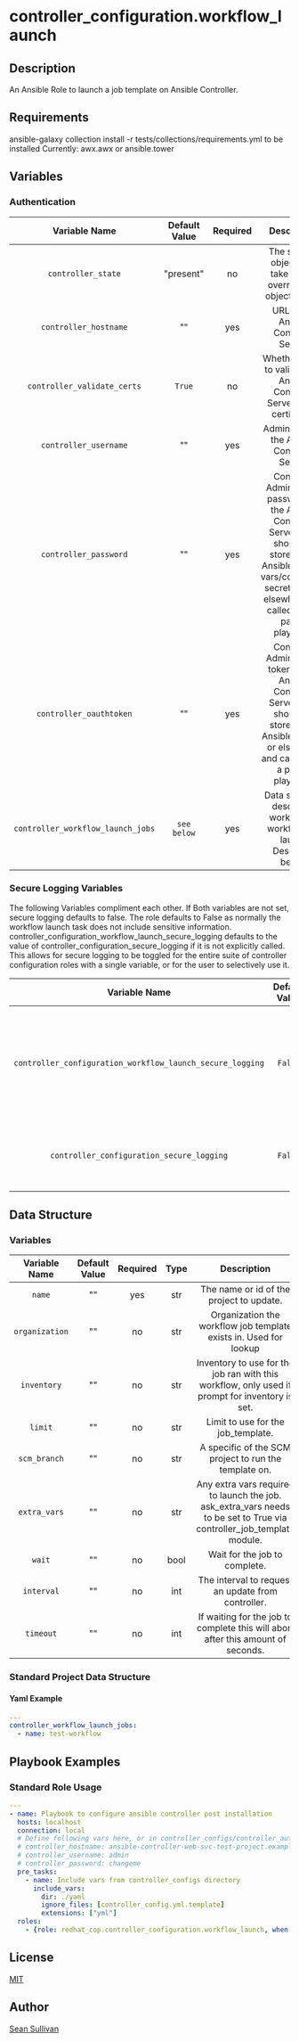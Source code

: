 # controller_configuration.workflow_launch
## Description
An Ansible Role to launch a job template on Ansible Controller.

## Requirements
ansible-galaxy collection install  -r tests/collections/requirements.yml to be installed
Currently:
  awx.awx
  or
  ansible.tower

## Variables

### Authentication
|Variable Name|Default Value|Required|Description|Example|
|:---:|:---:|:---:|:---:|:---:|
|`controller_state`|"present"|no|The state all objects will take unless overriden by object default|'absent'|
|`controller_hostname`|""|yes|URL to the Ansible Controller Server.|127.0.0.1|
|`controller_validate_certs`|`True`|no|Whether or not to validate the Ansible Controller Server's SSL certificate.||
|`controller_username`|""|yes|Admin User on the Ansible Controller Server.||
|`controller_password`|""|yes|Controller Admin User's password on the Ansible Controller Server.  This should be stored in an Ansible Vault at vars/controller-secrets.yml or elsewhere and called from a parent playbook.||
|`controller_oauthtoken`|""|yes|Controller Admin User's token on the Ansible Controller Server.  This should be stored in an Ansible Vault at or elsewhere and called from a parent playbook.||
|`controller_workflow_launch_jobs`|`see below`|yes|Data structure describing workflow or workflows to launch Described below.||

### Secure Logging Variables
The following Variables compliment each other.
If Both variables are not set, secure logging defaults to false.
The role defaults to False as normally the workflow launch task does not include sensitive information.
controller_configuration_workflow_launch_secure_logging defaults to the value of controller_configuration_secure_logging if it is not explicitly called. This allows for secure logging to be toggled for the entire suite of controller configuration roles with a single variable, or for the user to selectively use it.

|Variable Name|Default Value|Required|Description|
|:---:|:---:|:---:|:---:|
|`controller_configuration_workflow_launch_secure_logging`|`False`|no|Whether or not to include the sensitive ad_hoc_command role tasks in the log.  Set this value to `True` if you will be providing your sensitive values from elsewhere.|
|`controller_configuration_secure_logging`|`False`|no|This variable enables secure logging as well, but is shared accross multiple roles, see above.|

## Data Structure
### Variables
|Variable Name|Default Value|Required|Type|Description|
|:---:|:---:|:---:|:---:|:---:|
|`name`|""|yes|str|The name or id of the project to update.|
|`organization`|""|no|str|Organization the workflow job template exists in. Used for lookup|
|`inventory`|""|no|str|Inventory to use for the job ran with this workflow, only used if prompt for inventory is set.|
|`limit`|""|no|str|Limit to use for the job_template.|
|`scm_branch`|""|no|str|A specific of the SCM project to run the template on.|
|`extra_vars`|""|no|str|Any extra vars required to launch the job. ask_extra_vars needs to be set to True via controller_job_template module.|
|`wait`|""|no|bool|Wait for the job to complete.|
|`interval`|""|no|int|The interval to request an update from controller.|
|`timeout`|""|no|int|If waiting for the job to complete this will abort after this amount of seconds.|

### Standard Project Data Structure
#### Yaml Example
```yaml
---
controller_workflow_launch_jobs:
  - name: test-workflow

```

## Playbook Examples
### Standard Role Usage
```yaml
---
- name: Playbook to configure ansible controller post installation
  hosts: localhost
  connection: local
  # Define following vars here, or in controller_configs/controller_auth.yml
  # controller_hostname: ansible-controller-web-svc-test-project.example.com
  # controller_username: admin
  # controller_password: changeme
  pre_tasks:
    - name: Include vars from controller_configs directory
      include_vars:
        dir: ./yaml
        ignore_files: [controller_config.yml.template]
        extensions: ["yml"]
  roles:
    - {role: redhat_cop.controller_configuration.workflow_launch, when: controller_workflow_launch_jobs is defined}

```
## License
[MIT](LICENSE)

## Author
[Sean Sullivan](https://github.com/sean-m-sullivan)
